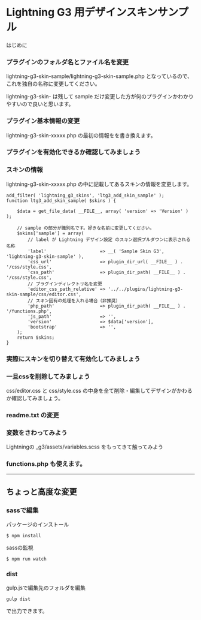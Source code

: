 # Lightning G3 用デザインスキンサンプル

はじめに

### プラグインのフォルダ名とファイル名を変更

lightning-g3-skin-sample/lightning-g3-skin-sample.php となっているので、これを独自の名称に変更してください。

lightning-g3-skin- は残して sample だけ変更した方が何のプラグインかわかりやすいので良いと思います。
### プラグイン基本情報の変更

lightning-g3-skin-xxxxx.php の最初の情報をを書き換えます。

### プラグインを有効化できるか確認してみましょう

### スキンの情報

lightning-g3-skin-xxxxx.php の中に記載してあるスキンの情報を変更します。

```
add_filter( 'lightning_g3_skins', 'ltg3_add_skin_sample' );
function ltg3_add_skin_sample( $skins ) {

	$data = get_file_data( __FILE__, array( 'version' => 'Version' ) );

	// sample の部分が識別名です。好きな名前に変更してください。
	$skins['sample'] = array(
		// label が Lightning デザイン設定 のスキン選択プルダウンに表示される名称
		'label'                    => __( 'Sample Skin G3', 'lightning-g3-skin-sample' ),
		'css_url'                  => plugin_dir_url( __FILE__ ) . '/css/style.css',
		'css_path'                 => plugin_dir_path( __FILE__ ) . '/css/style.css',
		// プラグインディレクトリ名を変更
		'editor_css_path_relative' => '../../plugins/lightning-g3-skin-sample/css/editor.css',
		// スキン固有の処理を入れる場合（非推奨）
		'php_path'                 => plugin_dir_path( __FILE__ ) . '/functions.php',
		'js_path'                  => '',
		'version'                  => $data['version'],
		'bootstrap'                => '',
	);
	return $skins;
}
```
### 実際にスキンを切り替えて有効化してみましょう

### 一旦cssを削除してみましょう

css/editor.css と css/style.css の中身を全て削除・編集してデザインがかわるか確認してみましょう。
### readme.txt の変更

### 変数をさわってみよう

Lightningの _g3/assets/variables.scss をもってきて触ってみよう

### functions.php も使えます。

---
## ちょっと高度な変更
### sassで編集

パッケージのインストール

```
$ npm install
```

sassの監視
```
$ npm run watch
``` 

### dist

gulp.jsで編集先のフォルダを編集

```
gulp dist
```

で出力できます。
